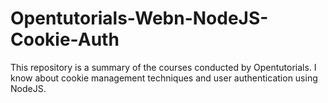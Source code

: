 # Opentutorials-Webn-NodeJS-Cookie-Auth
This repository is a summary of the courses conducted by Opentutorials. I know about cookie management techniques and user authentication using NodeJS.
